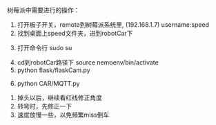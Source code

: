 树莓派中需要进行的操作：
1. 打开板子开关，remote到树莓派系统里, (192.168.1.7) username:speed 
2. 找到桌面上speed文件夹，进到robotCar下
<!-- 切换到root账户 -->
3. 打开命令行 sudo su 
<!-- 切换到nemoenv这个虚拟环境下，这里面已经装好了我们需要的包 -->
4. cd到robotCar路径下 source nemoenv/bin/activate 
5. python flask/flaskCam.py 
<!-- 在你的笔记本打开你的浏览器访问http://192.168.1.7:5000/video_feed可以看到视频了 -->
<!-- 启动mqtt server并且订阅信息和执行相应的运动行为 -->
6. python CAR/MQTT.py
   

<!-- TODO -->
1. 掉头以后，继续看红线修正角度
2. 转弯时，先修正一下
3. 速度放慢一些，以免频繁miss倒车
